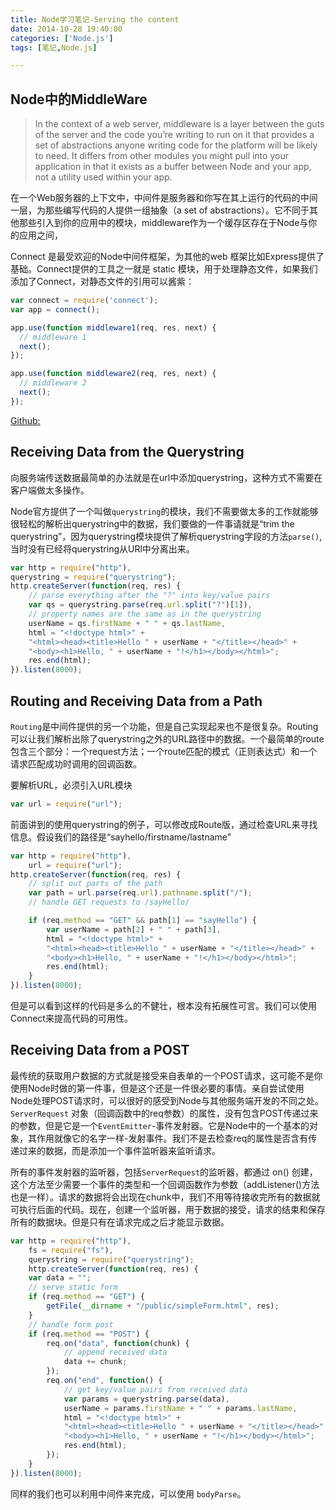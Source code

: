 ```yaml
---
title: Node学习笔记-Serving the content
date: 2014-10-28 19:40:00
categories: ['Node.js']
tags: [笔记,Node.js]

---
```


## Node中的MiddleWare

>In the context of a web server, middleware is a layer between the guts
of the server and the code you’re writing to run on it that provides a set
of abstractions anyone writing code for the platform will be likely to
need. It differs from other modules you might pull into your application
in that it exists as a buffer between Node and your app, not a utility used
within your app.

在一个Web服务器的上下文中，中间件是服务器和你写在其上运行的代码的中间一层，为那些编写代码的人提供一组抽象（a set of abstractions）。它不同于其他那些引入到你的应用中的模块，middleware作为一个缓存区存在于Node与你的应用之间，

Connect 是最受欢迎的Node中间件框架，为其他的web 框架比如Express提供了基础。Connect提供的工具之一就是 static 模块，用于处理静态文件，如果我们添加了Connect，对静态文件的引用可以酱紫：

```js
var connect = require('connect');
var app = connect();

app.use(function middleware1(req, res, next) {
  // middleware 1
  next();
});

app.use(function middleware2(req, res, next) {
  // middleware 2
  next();
});
```
[Github:](https://github.com/senchalabs/connect)


## Receiving Data from the Querystring

向服务端传送数据最简单的办法就是在url中添加querystring，这种方式不需要在客户端做太多操作。

Node官方提供了一个叫做`querystring`的模块，我们不需要做太多的工作就能够很轻松的解析出querystring中的数据，我们要做的一件事请就是“trim the querystring”，因为querystring模块提供了解析querystring字段的方法`parse()`,当时没有已经将querystring从URl中分离出来。

```js
var http = require("http"),
querystring = require("querystring");
http.createServer(function(req, res) {
    // parse everything after the "?" into key/value pairs
    var qs = querystring.parse(req.url.split("?")[1]),
    // property names are the same as in the querystring
    userName = qs.firstName + " " + qs.lastName,
    html = "<!doctype html>" +
    "<html><head><title>Hello " + userName + "</title></head>" +
    "<body><h1>Hello, " + userName + "!</h1></body></html>";
    res.end(html);
}).listen(8000);
```

## Routing and Receiving Data from a Path

`Routing`是中间件提供的另一个功能，但是自己实现起来也不是很复杂。Routing可以让我们解析出除了querystring之外的URL路径中的数据。一个最简单的route包含三个部分：一个request方法；一个route匹配的模式（正则表达式）和一个请求匹配成功时调用的回调函数。

要解析URL，必须引入URL模块

```js
var url = require("url");
```

前面讲到的使用querystring的例子，可以修改成Route版，通过检查URL来寻找信息。假设我们的路径是“sayhello/firstname/lastname”

```js
var http = require("http"),
    url = require("url");
http.createServer(function(req, res) {
    // split out parts of the path
    var path = url.parse(req.url).pathname.split("/");
    // handle GET requests to /sayHello/

    if (req.method == "GET" && path[1] == "sayHello") {
        var userName = path[2] + " " + path[3],
        html = "<!doctype html>" +
        "<html><head><title>Hello " + userName + "</title></head>" +
        "<body><h1>Hello, " + userName + "!</h1></body></html>";
        res.end(html);
    }
}).listen(8000);
```

但是可以看到这样的代码是多么的不健壮，根本没有拓展性可言。我们可以使用Connect来提高代码的可用性。

## Receiving Data from a POST

最传统的获取用户数据的方式就是接受来自表单的一个POST请求，这可能不是你使用Node时做的第一件事，但是这个还是一件很必要的事情。亲自尝试使用Node处理POST请求时，可以很好的感受到Node与其他服务端开发的不同之处。`ServerRequest` 对象（回调函数中的req参数）的属性，没有包含POST传递过来的参数，但是它是一个`EventEmitter`-事件发射器。它是Node中的一个基本的对象，其作用就像它的名字一样-发射事件。我们不是去检查req的属性是否含有传递过来的数据，而是添加一个事件监听器来监听请求。


所有的事件发射器的监听器，包括`ServerRequest`的监听器，都通过 on() 创建，这个方法至少需要一个事件的类型和一个回调函数作为参数（addListener()方法也是一样）。请求的数据将会出现在chunk中，我们不用等待接收完所有的数据就可执行后面的代码。现在，创建一个监听器，用于数据的接受，请求的结束和保存所有的数据块。但是只有在请求完成之后才能显示数据。

```js
var http = require("http"),
    fs = require("fs"),
    querystring = require("querystring");
    http.createServer(function(req, res) {
    var data = "";
    // serve static form
    if (req.method == "GET") {
        getFile(__dirname + "/public/simpleForm.html", res);
    }
    // handle form post
    if (req.method == "POST") {
        req.on("data", function(chunk) {
            // append received data
            data += chunk;
        });
        req.on("end", function() {
            // get key/value pairs from received data
            var params = querystring.parse(data),
            userName = params.firstName + " " + params.lastName,
            html = "<!doctype html>" +
            "<html><head><title>Hello " + userName + "</title></head>" +
            "<body><h1>Hello, " + userName + "!</h1></body></html>";
            res.end(html);
        });
    }
}).listen(8000);
```

同样的我们也可以利用中间件来完成，可以使用 `bodyParse`。


